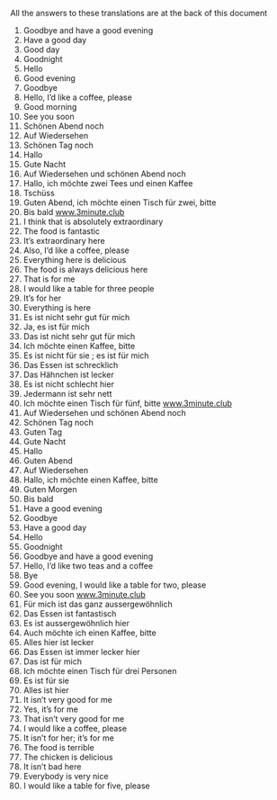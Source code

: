 All the answers to these translations are at the back of this document
1. Goodbye and have a good evening
2. Have a good day
3. Good day
4. Goodnight
5. Hello
6. Good evening
7. Goodbye
8. Hello, I’d like a coffee, please
9. Good morning
10. See you soon
1. Schönen Abend noch
2. Auf Wiedersehen
3. Schönen Tag noch
4. Hallo
5. Gute Nacht
6. Auf Wiedersehen und schönen Abend noch
7. Hallo, ich möchte zwei Tees und einen Kaffee
8. Tschüss
9. Guten Abend, ich möchte einen Tisch für zwei, bitte
10. Bis bald
www.3minute.club
1. I think that is absolutely extraordinary
2. The food is fantastic
3. It’s extraordinary here
4. Also, I’d like a coffee, please
5. Everything here is delicious
6. The food is always delicious here
7. That is for me
8. I would like a table for three people
9. It’s for her
10. Everything is here
1. Es ist nicht sehr gut für mich
2. Ja, es ist für mich
3. Das ist nicht sehr gut für mich
4. Ich möchte einen Kaffee, bitte
5. Es ist nicht für sie ; es ist für mich
6. Das Essen ist schrecklich
7. Das Hähnchen ist lecker
8. Es ist nicht schlecht hier
9. Jedermann ist sehr nett
10. Ich möchte einen Tisch für fünf, bitte
www.3minute.club
1. Auf Wiedersehen und schönen Abend noch
2. Schönen Tag noch
3. Guten Tag
4. Gute Nacht
5. Hallo
6. Guten Abend
7. Auf Wiedersehen
8. Hallo, ich möchte einen Kaffee, bitte
9. Guten Morgen
10. Bis bald
1. Have a good evening
2. Goodbye
3. Have a good day
4. Hello
5. Goodnight
6. Goodbye and have a good evening
7. Hello, I’d like two teas and a coffee
8. Bye
9. Good evening, I would like a table for two, please
10. See you soon
www.3minute.club
1. Für mich ist das ganz aussergewöhnlich
2. Das Essen ist fantastisch
3. Es ist aussergewöhnlich hier
4. Auch möchte ich einen Kaffee, bitte
5. Alles hier ist lecker
6. Das Essen ist immer lecker hier
7. Das ist für mich
8. Ich möchte einen Tisch für drei Personen
9. Es ist für sie
10. Alles ist hier
1. It isn’t very good for me
2. Yes, it’s for me
3. That isn’t very good for me
4. I would like a coffee, please
5. It isn’t for her; it’s for me
6. The food is terrible
7. The chicken is delicious
8. It isn’t bad here
9. Everybody is very nice
10. I would like a table for five, please